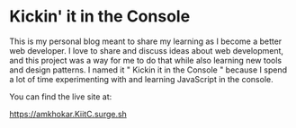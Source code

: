 # Kickin' it in the Console

This is my personal blog meant to share my learning as I become a better web developer. I love to share and discuss ideas about web development, and this project was a way for me to do that while also learning new tools and design patterns. I named it " Kickin it in the Console " because I spend a lot of time experimenting with and learning JavaScript in the console. 

You can find the live site at: 

https://amkhokar.KiitC.surge.sh